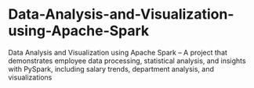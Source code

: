 # Data-Analysis-and-Visualization-using-Apache-Spark
Data Analysis and Visualization using Apache Spark – A project that demonstrates employee data processing, statistical analysis, and insights with PySpark, including salary trends, department analysis, and visualizations

